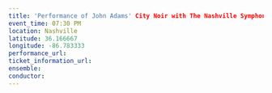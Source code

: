 ```yaml
---
title: 'Performance of John Adams' City Noir with The Nashville Symphony'
event_time: 07:30 PM
location: Nashville
latitude: 36.166667
longitude: -86.783333
performance_url: 
ticket_information_url: 
ensemble: 
conductor: 
---
```

